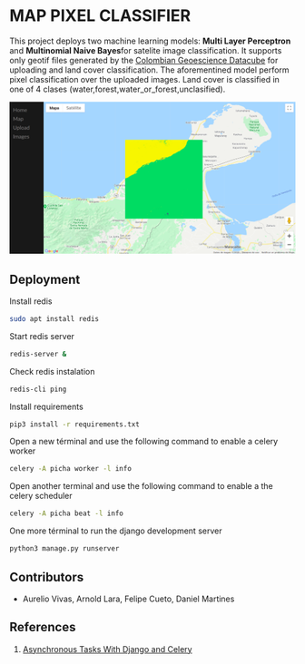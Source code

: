 # MAP PIXEL CLASSIFIER

This project deploys two machine learning models: **Multi Layer Perceptron** and **Multinomial Naive Bayes**for satelite image classification. It supports only geotif files generated by the [Colombian Geoescience Datacube](http://cdcol.ideam.gov.co/) for uploading and land cover classification. The aforementined model perform pixel classification over the uploaded images. Land cover is classified in one of 4 clases (water,forest,water_or_forest,unclasified). 

![alt text](https://raw.githubusercontent.com/DonAurelio/map-pixel-classifier/master/docs/classification.png)

## Deployment

Install redis

```sh
sudo apt install redis
```

Start redis server

```sh 
redis-server &
```

Check redis instalation

```sh 
redis-cli ping
```

Install requirements 

```sh 
pip3 install -r requirements.txt
```
Open a new términal and use the following command to enable a celery worker

```sh 
celery -A picha worker -l info
```

Open another terminal and use the following command to enable a the celery scheduler

```sh 
celery -A picha beat -l info
```

One more términal to run the django development server

```sh 
python3 manage.py runserver
```

## Contributors

* Aurelio Vivas, Arnold Lara, Felipe Cueto, Daniel Martines

## References 

1. [Asynchronous Tasks With Django and Celery](https://realpython.com/asynchronous-tasks-with-django-and-celery/)
